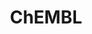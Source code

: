 ---
layout: default
bigquery: https://console.cloud.google.com/bigquery?p=patents-public-data&d=ebi_chembl&page=dataset
citation: '"The ChEMBL database in 2017." Anna Gaulton, Anne Hersey, Michał Nowotka,
  A Patrícia Bento, Jon Chambers, David Mendez, Prudence Mutowo, Francis Atkinson,
  Louisa J Bellis, Elena Cibrián-Uhalte, Mark Davies, Nathan Dedman, Anneli Karlsson,
  María Paula Magariños, John P Overington, George Papadatos, Ines Smit, Andrew R
  Leach Nucleic acids Research (2017) 45 (Database Issue), D945-D954'
contributors: European Bioinformatics Institute
cost: None
description: ChEMBL Data is a manually curated database of small molecules used in
  drug discovery, including information about existing patented drugs.
documentation: 'schema: https://www.ebi.ac.uk/chembl/db_schema


  '
last_edit: Mon, 04 Apr 2022 19:07:30 GMT
location: https://console.cloud.google.com/marketplace/product/google_patents_public_datasets/chembl
maintained_by: EMBL-EBI, an outstation of European Molecular Biology Laboratory
related_publications: '

  ChEMBL: towards direct deposition of bioassay data.


  Mendez D, Gaulton A, Bento AP, Chambers J, De Veij M, Félix E, Magariños MP, Mosquera
  JF, Mutowo P, Nowotka M, Gordillo-Marañón M, Hunter F, Junco L, Mugumbate G, Rodriguez-Lopez
  M, Atkinson F, Bosc N, Radoux CJ, Segura-Cabrera A, Hersey A, Leach AR.


  — Nucleic Acids Res. 2019; 47(D1):D930-D940. doi: 10.1093/nar/gky1075

  '
schema_fields: '[''source'', ''active_ingredient'', ''published_value'', ''cx_logp'',
  ''dosed_ingredient'', ''path'', ''heavy_atoms'', ''units'', ''action_type'', ''chembl_id'',
  ''enzyme_tid'', ''warning_class'', ''mechanism_of_action'', ''src_assay_id'', ''parent_go_id'',
  ''delist_flag'', ''activity_id'', ''set_name'', ''polymer_flag'', ''relationship_type'',
  ''ridx'', ''component_synonym'', ''syn_type'', ''domain_name'', ''level1_description'',
  ''trade_name'', ''usan_substem'', ''source_domain_id'', ''withdrawn_flag'', ''level5'',
  ''hbd_lipinski'', ''target_mapping'', ''chebi_par_id'', ''parameter_type'', ''num_lipinski_ro5_violations'',
  ''previous_company'', ''level2'', ''toid'', ''l6'', ''mw_freebase'', ''strength'',
  ''mec_id'', ''disease_efficacy'', ''inorganic_flag'', ''mol_hrac_id'', ''withdrawn_country'',
  ''standard_upper_value'', ''assay_test_type'', ''alert_set_id'', ''priority'', ''comp_go_id'',
  ''first_approval'', ''published_type'', ''definition'', ''drug_substance_flag'',
  ''log_id'', ''patent_use_code'', ''assay_source'', ''bao_format'', ''level1'', ''activity_comment'',
  ''target_desc'', ''dosage_form'', ''selectivity_comment'', ''downgraded'', ''prodrug'',
  ''curated_by'', ''record_id'', ''frac_code'', ''class_level'', ''tid'', ''journal'',
  ''usan_stem'', ''major_class'', ''hrac_class_id'', ''lle'', ''uo_units'', ''met_conversion'',
  ''canonical_smiles'', ''innovator_company'', ''confidence'', ''src_compound_id'',
  ''max_phase_for_ind'', ''withdrawn_year'', ''drug_record_id'', ''bei'', ''mc_tax_id'',
  ''ingredient'', ''metref_id'', ''domain_type'', ''molsyn_id'', ''parenteral'', ''compound_key'',
  ''protein_class_id'', ''irac_code'', ''aspect'', ''level3'', ''domain_id'', ''doi'',
  ''warning_id'', ''mol_frac_id'', ''assay_organism'', ''job_id'', ''rgid'', ''product_id'',
  ''creation_date'', ''binding_site_comment'', ''text_value'', ''assay_type'', ''publication_number'',
  ''sei'', ''name'', ''route'', ''mc_target_name'', ''acd_logd'', ''version'', ''res_stem_id'',
  ''issue'', ''relation'', ''published_relation'', ''ddd_comment'', ''cell_source_tax_id'',
  ''prod_pat_id'', ''alert_id'', ''comments'', ''assay_category'', ''oc_id'', ''short_name'',
  ''molecular_mechanism'', ''synonyms'', ''as_id'', ''biocomp_id'', ''ddd_admr'',
  ''molfile'', ''submission_date'', ''label'', ''applicant_full_name'', ''num_ro5_violations'',
  ''cell_id'', ''protclasssyn_id'', ''cell_source_tissue'', ''patent_no'', ''cpd_str_alert_id'',
  ''met_comment'', ''homologue'', ''comp_class_id'', ''acd_logp'', ''company'', ''end_position'',
  ''accession'', ''src_short_name'', ''ddd_value'', ''uberon_id'', ''orig_description'',
  ''therapeutic_flag'', ''updated_by'', ''cl_lincs_id'', ''mc_target_accession'',
  ''clo_id'', ''normal_range_max'', ''efo_term'', ''assay_strain'', ''src_id'', ''full_mwt'',
  ''ref_type'', ''prediction_method'', ''num_alerts'', ''max_phase'', ''alogp'', ''oral'',
  ''assay_tax_id'', ''research_stem'', ''volume'', ''mesh_heading'', ''variant_id'',
  ''start_position'', ''component_type'', ''standard_units'', ''who_name'', ''mesh_id'',
  ''bao_endpoint'', ''abstract'', ''drugind_id'', ''structure_type'', ''active_molregno'',
  ''standard_value'', ''hba_lipinski'', ''qed_weighted'', ''compound_name'', ''ddd_units'',
  ''indication_class'', ''qudt_units'', ''acd_most_apka'', ''sequence'', ''entity_type'',
  ''mecref_id'', ''doc_id'', ''enzyme_name'', ''metabolite_record_id'', ''normal_range_min'',
  ''related_tid'', ''warning_type'', ''predbind_id'', ''smarts'', ''hbd'', ''assay_cell_type'',
  ''cell_ontology_id'', ''level4'', ''co_stem_id'', ''authors'', ''standard_flag'',
  ''parent_molregno'', ''availability_type'', ''cidx'', ''country'', ''activity_count'',
  ''idx'', ''year'', ''efo_id'', ''assay_subcellular_fraction'', ''site_residues'',
  ''nda_type'', ''molecular_species'', ''met_id'', ''last_active'', ''subgroup'',
  ''who_extra'', ''value'', ''ro3_pass'', ''organism'', ''warning_year'', ''assay_tissue'',
  ''src_description'', ''warnref_id'', ''smid'', ''potential_duplicate'', ''confidence_score'',
  ''doc_type'', ''pref_name'', ''compd_id'', ''published_units'', ''rtb'', ''ap_id'',
  ''tid_fixed'', ''irac_class_id'', ''ass_cls_map_id'', ''cx_most_bpka'', ''tbl'',
  ''le'', ''data_validity_comment'', ''first_in_class'', ''isoform'', ''description'',
  ''psa'', ''hrac_code'', ''cell_name'', ''db_version'', ''mc_target_type'', ''domain_description'',
  ''entity_id'', ''bto_id'', ''standard_text_value'', ''pubmed_id'', ''usan_stem_definition'',
  ''frac_class_id'', ''assay_id'', ''assay_param_id'', ''patent_expire_date'', ''l7'',
  ''title'', ''stem_class'', ''direct_interaction'', ''mutation'', ''std_act_id'',
  ''status'', ''ddd_id'', ''withdrawn_reason'', ''annotation'', ''cx_logd'', ''acd_most_bpka'',
  ''parent_id'', ''targrel_id'', ''sitecomp_id'', ''tax_id'', ''l3'', ''cx_most_apka'',
  ''stat'', ''mechanism_comment'', ''parent_type'', ''warning_description'', ''l4'',
  ''atc_code'', ''l5'', ''helm_notation'', ''component_id'', ''standard_inchi'', ''protein_class_desc'',
  ''withdrawn_class'', ''molregno'', ''sequence_md5sum'', ''standard_inchi_key'',
  ''level3_description'', ''hba'', ''formulation_id'', ''standard_relation'', ''drug_product_flag'',
  ''mol_irac_id'', ''ad_type'', ''mol_atc_id'', ''db_source'', ''assay_desc'', ''tissue_id'',
  ''usan_stem_id'', ''pchembl_value'', ''mw_monoisotopic'', ''natural_product'', ''chirality'',
  ''curation_comment'', ''stem'', ''updated_on'', ''l1'', ''pathway_id'', ''standard_type'',
  ''warning_country'', ''target_type'', ''site_id'', ''class_type'', ''compsyn_id'',
  ''pathway_key'', ''first_page'', ''cell_source_organism'', ''approval_date'', ''relationship_desc'',
  ''caloha_id'', ''level2_description'', ''aromatic_rings'', ''last_page'', ''aidx'',
  ''bao_id'', ''black_box_warning'', ''result_flag'', ''targcomp_id'', ''type'', ''actsm_id'',
  ''full_molformula'', ''assay_class_id'', ''parameter_value'', ''indref_id'', ''molecule_type'',
  ''go_id'', ''cellosaurus_id'', ''level4_description'', ''cell_description'', ''relationship'',
  ''site_name'', ''l2'', ''substrate_record_id'', ''ref_url'', ''ref_id'', ''topical'',
  ''usan_year'', ''patent_id'', ''protein_class_synonym'', ''species_group_flag'',
  ''l8'', ''alert_name'', ''upper_value'', ''mc_organism'']'
shortname: chembl
tags:
- biotechnology
- health
- chemical
- bioinformatics
- medical
terms_of_use: CC BY-SA 3.0
title: ChEMBL
uuid: e232a192-965c-4ec9-904c-155b6dfe56c5
---